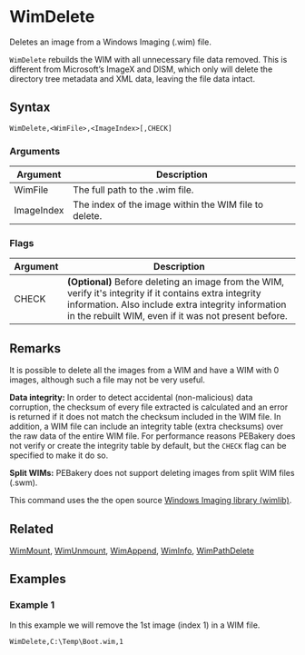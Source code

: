 # WimDelete

Deletes an image from a Windows Imaging (.wim) file.

`WimDelete` rebuilds the WIM with all unnecessary file data removed. This is different from Microsoft’s ImageX and DISM, which only will delete the directory tree metadata and XML data, leaving the file data intact.

## Syntax

```pebakery
WimDelete,<WimFile>,<ImageIndex>[,CHECK]
```

### Arguments

| Argument | Description |
| --- | --- |
| WimFile | The full path to the .wim file. |
| ImageIndex | The index of the image within the WIM file to delete. |

### Flags

| Argument | Description |
| --- | --- |
| CHECK | **(Optional)** Before deleting an image from the WIM, verify it's integrity if it contains extra integrity information. Also include extra integrity information in the rebuilt WIM, even if it was not present before.  |

## Remarks

It is possible to delete all the images from a WIM and have a WIM with 0 images, although such a file may not be very useful.

**Data integrity:** In order to detect accidental (non-malicious) data corruption, the checksum of every file extracted is calculated and an error is returned if it does not match the checksum included in the WIM file. In addition, a WIM file can include an integrity table (extra checksums) over the raw data of the entire WIM file. For performance reasons PEBakery does not verify or create the integrity table by default, but the `CHECK` flag can be specified to make it do so.

**Split WIMs:** PEBakery does not support deleting images from split WIM files (.swm).

This command uses the the open source [Windows Imaging library (wimlib)](https://wimlib.net/).

## Related

[WimMount](./WimMount.md), [WimUnmount](./WimUnmount.md), [WimAppend](./WimAppend.md), [WimInfo](./WimInfo.md), [WimPathDelete](./WimPathDelete.md)

## Examples

### Example 1

In this example we will remove the 1st image (index 1) in a WIM file.

```pebakery
WimDelete,C:\Temp\Boot.wim,1
```